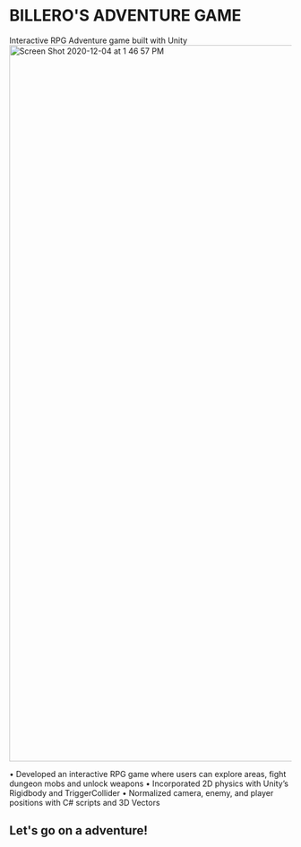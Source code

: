 # BILLERO'S ADVENTURE GAME
Interactive RPG Adventure game built with Unity
<img width="1280" alt="Screen Shot 2020-12-04 at 1 46 57 PM" src="https://user-images.githubusercontent.com/55889031/111806585-8314e500-88a8-11eb-9b8d-58b2156a5836.png">

• Developed an interactive RPG game where users can explore areas, fight dungeon mobs and unlock weapons
• Incorporated 2D physics with Unity’s Rigidbody and TriggerCollider
• Normalized camera, enemy, and player positions with C# scripts and 3D Vectors

## Let's go on a adventure!
